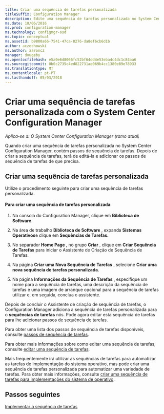 ```yaml
---
title: Criar uma sequência de tarefas personalizada
titleSuffix: Configuration Manager
description: Edite uma sequência de tarefas personalizada no System Center Configuration Manager, para adicionar passos à sequência de tarefas.
ms.date: 10/06/2016
ms.prod: configuration-manager
ms.technology: configmgr-osd
ms.topic: conceptual
ms.assetid: b9800a66-7541-47ca-8276-da8ef6cb6d1b
author: aczechowski
ms.author: aaroncz
manager: dougeby
ms.openlocfilehash: e5a0e6d8066fc52bf64dd4e53eba4c4dc1c84aa6
ms.sourcegitcommit: 0b0c2735c4ed822731ae069b4cc1380e89e78933
ms.translationtype: MT
ms.contentlocale: pt-PT
ms.lasthandoff: 05/03/2018
---
```

# <a name="create-a-custom-task-sequence-with-system-center-configuration-manager"></a>Criar uma sequência de tarefas personalizada com o System Center Configuration Manager

*Aplica-se a: O System Center Configuration Manager (ramo atual)*

Quando criar uma sequência de tarefas personalizada no System Center Configuration Manager, contém passos de sequência de tarefas. Depois de criar a sequência de tarefas, terá de editá-la e adicionar os passos de sequência de tarefas de que precisa.  

##  <a name="BKMK_CustomTS"></a> Criar uma sequência de tarefas personalizada  
 Utilize o procedimento seguinte para criar uma sequência de tarefas personalizada.  

#### <a name="to-create-a-custom-task-sequence"></a>Para criar uma sequência de tarefas personalizada  

1.  Na consola do Configuration Manager, clique em **Biblioteca de Software**.  

2.  Na área de trabalho **Biblioteca de Software** , expanda **Sistemas Operativos**e clique em **Sequências de Tarefas**.  

3.  No separador **Home Page** , no grupo **Criar** , clique em **Criar Sequência de Tarefas** para iniciar o Assistente de Criação de Sequência de Tarefas.  

4.  Na página **Criar uma Nova Sequência de Tarefas** , selecione **Criar uma nova sequência de tarefas personalizada**.  

5.  Na página **Informações da Sequência de Tarefas** , especifique um nome para a sequência de tarefas, uma descrição da sequência de tarefas e uma imagem de arranque opcional para a sequência de tarefas utilizar e, em seguida, conclua o assistente.  

 Depois de concluir o Assistente de criação de sequência de tarefas, o Configuration Manager adiciona a sequência de tarefas personalizada para o **sequências de tarefas** nós. Pode agora editar esta sequência de tarefas para lhe adicionar passos de sequência de tarefas.  

 Para obter uma lista dos passos de sequência de tarefas disponíveis, consulte [passos de sequência de tarefas](../understand/task-sequence-steps.md).  

 Para obter mais informações sobre como editar uma sequência de tarefas, consulte [editar uma sequência de tarefas](manage-task-sequences-to-automate-tasks.md#BKMK_ModifyTaskSequence).  

 Mais frequentemente irá utilizar as sequências de tarefas para automatizar as tarefas de implementação do sistema operativo, mas pode criar uma sequência de tarefas personalizada para automatizar uma variedade de tarefas. Para obter mais informações, consulte [criar uma sequência de tarefas para implementações do sistema de operativo](create-a-task-sequence-for-non-operating-system-deployments.md).  

 ## <a name="next-steps"></a>Passos seguintes
 [Implementar a sequência de tarefas](manage-task-sequences-to-automate-tasks.md#BKMK_DeployTS)
